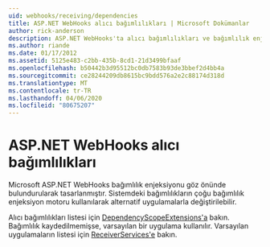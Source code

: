 ```yaml
---
uid: webhooks/receiving/dependencies
title: ASP.NET WebHooks alıcı bağımlılıkları | Microsoft Dokümanlar
author: rick-anderson
description: ASP.NET WebHooks'ta alıcı bağımlılıkları ve bağımlılık enjeksiyonu.
ms.author: riande
ms.date: 01/17/2012
ms.assetid: 5125e483-c2bb-435b-8cd1-21d3499bfaaf
ms.openlocfilehash: b50442b3d95512bc0db7583b93de3bbef2d4bb4a
ms.sourcegitcommit: ce28244209db8615bc9bdd576a2e2c88174d318d
ms.translationtype: MT
ms.contentlocale: tr-TR
ms.lasthandoff: 04/06/2020
ms.locfileid: "80675207"
---
```

# <a name="aspnet-webhooks-receiver-dependencies"></a>ASP.NET WebHooks alıcı bağımlılıkları

Microsoft ASP.NET WebHooks bağımlılık enjeksiyonu göz önünde bulundurularak tasarlanmıştır. Sistemdeki bağımlılıkların çoğu bağımlılık enjeksiyon motoru kullanılarak alternatif uygulamalarla değiştirilebilir.

Alıcı bağımlılıkları listesi için [DependencyScopeExtensions'a](https://github.com/aspnet/aspnetWebHooks/blob/master/src/Microsoft.AspNet.WebHooks.Receivers/Extensions/DependencyScopeExtensions.cs) bakın. Bağımlılık kaydedilmemişse, varsayılan bir uygulama kullanılır. Varsayılan uygulamaların listesi için [ReceiverServices'e](https://github.com/aspnet/aspnetWebHooks/blob/master/src/Microsoft.AspNet.WebHooks.Receivers/Services/ReceiverServices.cs) bakın.
